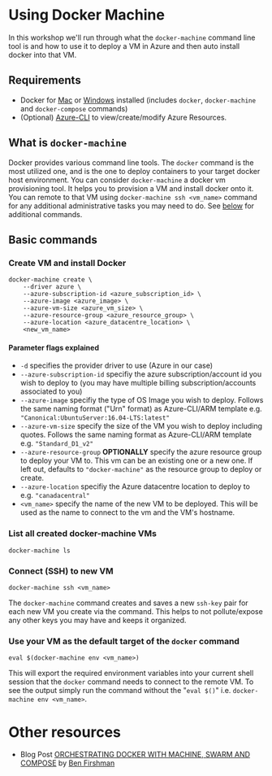 # Using Docker Machine

In this workshop we'll run through what the ```docker-machine``` command line tool is and how to use it to deploy a VM in Azure and then auto install docker into that VM.

## Requirements
- Docker for [Mac](https://download.docker.com/mac/stable/Docker.dmg) or [Windows](https://download.docker.com/win/stable/InstallDocker.msi) installed (includes ```docker```, ```docker-machine``` and ```docker-compose``` commands)
- (Optional) [Azure-CLI](https://azure.github.io/projects/clis/) to view/create/modify Azure Resources.

## What is ```docker-machine```

Docker provides various command line tools.  The ```docker``` command is the most utilized one, and is the one to deploy containers to your target docker host environment.  You can consider ```docker-machine``` a docker vm provisioning tool.  It helps you to provision a VM and install docker onto it.  You can remote to that VM using ```docker-machine ssh <vm_name>``` command for any additional administrative tasks you may need to do.  See [below](#basic-commands) for additional commands.

## Basic commands

### Create VM and install Docker
```:bash
docker-machine create \
    --driver azure \
    --azure-subscription-id <azure_subscription_id> \
    --azure-image <azure_image> \
    --azure-vm-size <azure_vm_size> \
    --azure-resource-group <azure_resource_group> \
    --azure-location <azure_datacentre_location> \
    <new_vm_name>
```

#### Parameter flags explained
- ```-d``` specifies the provider driver to use (Azure in our case)
-  ```--azure-subscription-id``` specifiy the azure subscription/account id you wish to deploy to (you may have multiple billing subscription/accounts associated to you)
- ```--azure-image``` specifiy the type of OS Image you wish to deploy.  Follows the same naming format ("Urn" format) as Azure-CLI/ARM template e.g. ```"Canonical:UbuntuServer:16.04-LTS:latest"```
- ```--azure-vm-size``` specify the size of the VM you wish to deploy including quotes.  Follows the same naming format as Azure-CLI/ARM template e.g. ```"Standard_D1_v2"```
- ```--azure-resource-group``` **OPTIONALLY** specify the azure resource group to deploy your VM to.  This vm can be an existing one or a new one.  If left out, defaults to ```"docker-machine"``` as the resource group to deploy or create.
- ```--azure-location``` specifiy the Azure datacentre location to deploy to e.g. ```"canadacentral"```
- ```<vm_name>``` specify the name of the new VM to be deployed.  This will be used as the name to connect to the vm and the VM's hostname. 

### List all created docker-machine VMs
```:bash
docker-machine ls
```

### Connect (SSH) to new VM
```:bash
docker-machine ssh <vm_name>
```

The ```docker-machine``` command creates and saves a new ```ssh-key``` pair for each new VM you create via the command.  This helps to not pollute/expose any other keys you may have and keeps it organized.

### Use your VM as the default target of the ```docker``` command
```:bash
eval $(docker-machine env <vm_name>)
```

This will export the required environment variables into your current shell session that the ```docker``` command needs to connect to the remote VM.  To see the output simply run the command without the "```eval $()```" i.e. ```docker-machine env <vm_name>```.

# Other resources

- Blog Post [ORCHESTRATING DOCKER WITH MACHINE, SWARM AND COMPOSE](https://blog.docker.com/2015/02/orchestrating-docker-with-machine-swarm-and-compose/) by [Ben Firshman](https://twitter.com/bfirsh)
